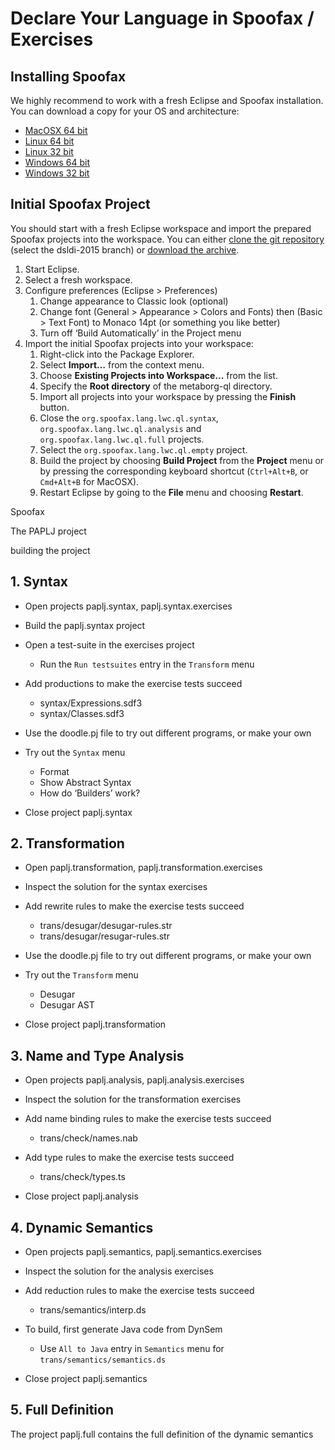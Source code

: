 
# Declare Your Language in Spoofax / Exercises

## Installing Spoofax

We highly recommend to work with a fresh Eclipse and Spoofax installation. You can download a copy for your OS and architecture:

* [MacOSX 64 bit](http://buildfarm.metaborg.org/job/spoofax-master/lastSuccessfulBuild/artifact/dist/spoofax-macosx-x64-jre.zip)
* [Linux 64 bit](http://buildfarm.metaborg.org/job/spoofax-master/lastSuccessfulBuild/artifact/dist/spoofax-linux-x64-jre.zip)
* [Linux 32 bit](http://buildfarm.metaborg.org/job/spoofax-master/lastSuccessfulBuild/artifact/dist/spoofax-linux-x86-jre.zip)
* [Windows 64 bit](http://buildfarm.metaborg.org/job/spoofax-master/lastSuccessfulBuild/artifact/dist/spoofax-windows-x64-jre.zip)
* [Windows 32 bit](http://buildfarm.metaborg.org/job/spoofax-master/lastSuccessfulBuild/artifact/dist/spoofax-windows-x86-jre.zip)

## Initial Spoofax Project

You should start with a fresh Eclipse workspace and import the prepared Spoofax projects into the workspace. You can either [clone the git repository](https://github.com/metaborgcube/metaborg-ql) (select the dsldi-2015 branch) or [download the archive](http://download.spoofax.org/update/tutorial/spoofax-hands-on-ipa2015.zip).

1. Start Eclipse.
2. Select a fresh workspace.
3. Configure preferences (Eclipse > Preferences)
    1. Change appearance to Classic look (optional)
    1. Change font (General > Appearance > Colors and Fonts) then (Basic > Text Font) to Monaco 14pt (or something you like better)
    3. Turn off ‘Build Automatically’ in the Project menu
4. Import the initial Spoofax projects into your workspace:
    1. Right-click into the Package Explorer.
    2. Select **Import…** from the context menu.
    3. Choose **Existing Projects into Workspace…** from the list.
    4. Specify the **Root directory** of the metaborg-ql directory.
    5. Import all projects into your workspace by pressing the **Finish** button.
    6. Close the `org.spoofax.lang.lwc.ql.syntax`, `org.spoofax.lang.lwc.ql.analysis` and `org.spoofax.lang.lwc.ql.full` projects.
    6. Select the `org.spoofax.lang.lwc.ql.empty` project.
    7. Build the project by choosing **Build Project** from the **Project** menu or by pressing the corresponding keyboard shortcut (`Ctrl+Alt+B`, or `Cmd+Alt+B` for MacOSX).
    8. Restart Eclipse by going to the **File** menu and choosing **Restart**.

Spoofax

The PAPLJ project


building the project


## 1. Syntax

* Open projects paplj.syntax, paplj.syntax.exercises

* Build the paplj.syntax project

* Open a test-suite in the exercises project
  * Run the `Run testsuites` entry in the `Transform` menu

* Add productions to make the exercise tests succeed
  * syntax/Expressions.sdf3 
  * syntax/Classes.sdf3

* Use the doodle.pj file to try out different programs, or make your own

* Try out the `Syntax` menu
  * Format
  * Show Abstract Syntax
  * How do ‘Builders’ work?

* Close project paplj.syntax

## 2. Transformation

* Open paplj.transformation, paplj.transformation.exercises

* Inspect the solution for the syntax exercises

* Add rewrite rules to make the exercise tests succeed
  * trans/desugar/desugar-rules.str
  * trans/desugar/resugar-rules.str

* Use the doodle.pj file to try out different programs, or make your own

* Try out the `Transform` menu
  * Desugar
  * Desugar AST

* Close project paplj.transformation

## 3. Name and Type Analysis

* Open projects paplj.analysis, paplj.analysis.exercises

* Inspect the solution for the transformation exercises

* Add name binding rules to make the exercise tests succeed
  * trans/check/names.nab

* Add type rules to make the exercise tests succeed 
  * trans/check/types.ts

* Close project paplj.analysis

## 4. Dynamic Semantics

* Open projects paplj.semantics, paplj.semantics.exercises

* Inspect the solution for the analysis exercises

* Add reduction rules to make the exercise tests succeed
  * trans/semantics/interp.ds

* To build, first generate Java code from DynSem
  * Use `All to Java` entry in `Semantics` menu for `trans/semantics/semantics.ds`

* Close project paplj.semantics

## 5. Full Definition

The project paplj.full contains the full definition of the dynamic semantics

